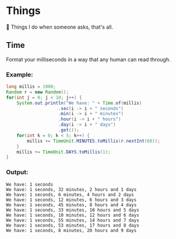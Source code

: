 # Things
🎈 Things I do when someone asks, that's all.

## Time
Format your milliseconds in a way that any human can read through.

### Example:
```java
long millis = 1000;
Random r = new Random();
for(int j = 0; j < 10; j++) {
    System.out.println("We have: " + Time.of(millis)
                    .sec(i -> i + " seconds")
                    .min(i -> i + " minutes")
                    .hour(i -> i + " hours")
                    .day(i -> i + " days")
                    .get());
    for(int k = 0; k < 5; k++) {
        millis += TimeUnit.MINUTES.toMillis(r.nextInt(60));
    }
    millis += TimeUnit.DAYS.toMillis(1);
}
```

### Output:
```
We have: 1 seconds 
We have: 1 seconds, 32 minutes, 2 hours and 1 days
We have: 1 seconds, 6 minutes, 4 hours and 2 days
We have: 1 seconds, 12 minutes, 6 hours and 3 days
We have: 1 seconds, 45 minutes, 8 hours and 4 days
We have: 1 seconds, 33 minutes, 10 hours and 5 days
We have: 1 seconds, 10 minutes, 12 hours and 6 days
We have: 1 seconds, 55 minutes, 14 hours and 7 days
We have: 1 seconds, 53 minutes, 17 hours and 8 days
We have: 1 seconds, 8 minutes, 20 hours and 9 days
```

